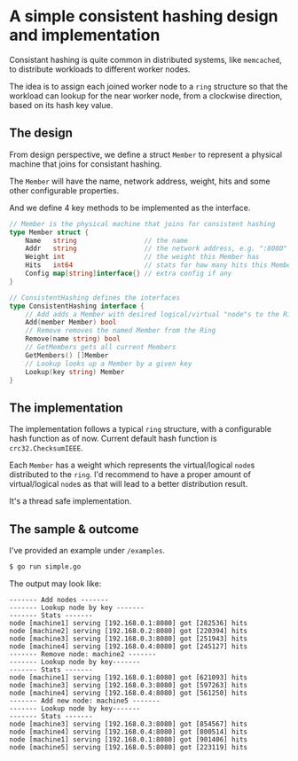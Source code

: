 # A simple consistent hashing design and implementation

Consistant hashing is quite common in distributed systems, like `memcached`, to distribute workloads to different worker nodes.

The idea is to assign each joined worker node to a `ring` structure so that the workload can lookup for the near worker node, from a clockwise direction, based on its hash key value.

## The design

From design perspective, we define a struct `Member` to represent a physical machine that joins for consistant hashing.

The `Member` will have the name, network address, weight, hits and some other configurable properties.

And we define 4 key methods to be implemented as the interface.

```go
// Member is the physical machine that joins for consistent hashing
type Member struct {
	Name   string                 // the name
	Addr   string                 // the network address, e.g. ":8080" or "https://server.com"
	Weight int                    // the weight this Member has
	Hits   int64                  // stats for how many hits this Member has after it joins the ring
	Config map[string]interface{} // extra config if any
}

// ConsistentHashing defines the interfaces
type ConsistentHashing interface {
	// Add adds a Member with desired logical/virtual "node"s to the Ring
	Add(member Member) bool
	// Remove removes the named Member from the Ring
	Remove(name string) bool
	// GetMembers gets all current Members
	GetMembers() []Member
	// Lookup looks up a Member by a given key
	Lookup(key string) Member
}
```


## The implementation

The implementation follows a typical `ring` structure, with a configurable hash function as of now.
Current default hash function is `crc32.ChecksumIEEE`.

Each `Member` has a weight which represents the virtual/logical `node`s distributed to the `ring`.
I'd recommend to have a proper amount of virtual/logical `node`s as that will lead to a better distribution result.

It's a thread safe implementation.


## The sample & outcome

I've provided an example under `/examples`.

```sh
$ go run simple.go
```

The output may look like: 

```log
------- Add nodes -------
------- Lookup node by key -------
------- Stats -------
node [machine1] serving [192.168.0.1:8080] got [282536] hits
node [machine2] serving [192.168.0.2:8080] got [220394] hits
node [machine3] serving [192.168.0.3:8080] got [251943] hits
node [machine4] serving [192.168.0.4:8080] got [245127] hits
------- Remove node: machine2 -------
------- Lookup node by key-------
------- Stats -------
node [machine1] serving [192.168.0.1:8080] got [621093] hits
node [machine3] serving [192.168.0.3:8080] got [597263] hits
node [machine4] serving [192.168.0.4:8080] got [561250] hits
------- Add new node: machine5 -------
------- Lookup node by key-------
------- Stats -------
node [machine3] serving [192.168.0.3:8080] got [854567] hits
node [machine4] serving [192.168.0.4:8080] got [800514] hits
node [machine1] serving [192.168.0.1:8080] got [901406] hits
node [machine5] serving [192.168.0.5:8080] got [223119] hits
```
